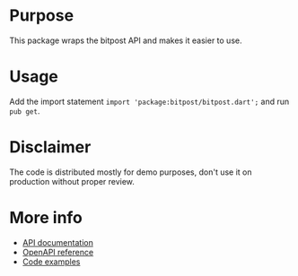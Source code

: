 # Purpose
This package wraps the bitpost API and makes it easier to use.

# Usage
Add the import statement `import 'package:bitpost/bitpost.dart';` and run `pub get`.

# Disclaimer
The code is distributed mostly for demo purposes, don't use it on production without proper review.

# More info
* [API documentation](https://docs.bitpost.co)
* [OpenAPI reference](https://apidocs.bitpost.co)
* [Code examples](https://github.com/bitpostAPI/examples)
